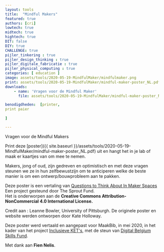 ```yaml
---
layout: tools 
title:  "Mindful Makers"
featured: true
authors: [cri]
lowtech: true
midtech: true
hightech: true
DIT: false
DIY: true
CHALLENGE: true
pijler_tinkering : true
pijler_design_thinking : true
pijler_digitale_fabricatie : true
pijler_physical_computing : true
categories: [ education ]
image: assets/tools/2020-05-19-MindfulMaker/mindfulmaker.png
print: assets/tools/2020-05-19-MindfulMaker/mindful-maker-poster_NL.pdf
downloads: 
    - name: 'Vragen voor de Mindful Maker'
      file: assets/tools/2020-05-19-MindfulMaker/mindful-maker-poster_NL.pdf

benodigdheden:  [printer, 
print paier
  
]

---
```

Vragen voor de Mindful Makers

Print deze [poster]({{ site.baseurl }}/assets/tools/2020-05-19-MindfulMaker/mindful-maker-poster_NL.pdf) uit en hangt het in je lab of maak er kaartjes van om mee te nemen.

Makers, jong of oud, zijn gedreven en optimistisch en met deze vragen steunen we ze in hun zelfbewustzijn om te anticiperen welke de beste manier is om een ontwerp/bouwprobleem aan te pakken.


Deze poster is een vertaling van  [Questions to Think About In Maker Spaces](http://mindfulmakerquestions.info/)  
Een project gesteund door The Sprout Fund.  
Het is onderworpen aan de **Creative Commons Attribution-NonCommercial 4.0 International License.** 

Credit aan : Leanne Bowler, University of Pittsburgh. De originele poster en website werden ontworpen door Kate Holloway.

Deze poster werd vertaald en aangepast voor MaakBib, in mei 2020, in het kader van het project [Inclusieve KET's](https://ingegnomakerspace.github.io/inclusievekets/), met de steun van [Digital Belgium Skills Fund](https://dt.bosa.be/nl). 

Met dank aan **Fien Nelis**.
